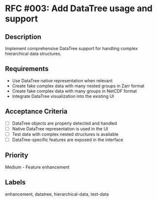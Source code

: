 # RFC #003: Add DataTree usage and support

## Description

Implement comprehensive DataTree support for handling complex hierarchical data structures.

## Requirements

- Use DataTree native representation when relevant
- Create fake complex data with many nested groups in Zarr format
- Create fake complex data with many groups in NetCDF format
- Integrate DataTree visualization into the existing UI

## Acceptance Criteria

- [ ] DataTree objects are properly detected and handled
- [ ] Native DataTree representation is used in the UI
- [ ] Test data with complex nested structures is available
- [ ] DataTree-specific features are exposed in the interface

## Priority

Medium - Feature enhancement

## Labels

enhancement, datatree, hierarchical-data, test-data
